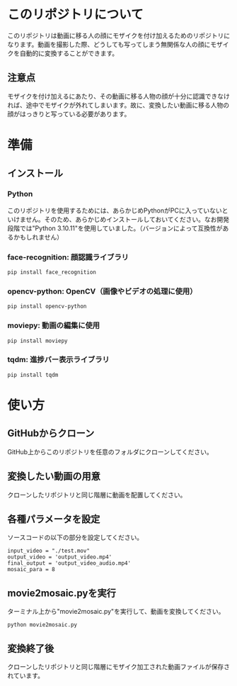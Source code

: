 # このリポジトリについて
このリポジトリは動画に移る人の顔にモザイクを付け加えるためのリポジトリになります。動画を撮影した際、どうしても写ってしまう無関係な人の顔にモザイクを自動的に変換することができます。

## 注意点
モザイクを付け加えるにあたり、その動画に移る人物の顔が十分に認識できなければ、途中でモザイクが外れてしまいます。故に、変換したい動画に移る人物の顔がはっきりと写っている必要があります。

# 準備
## インストール
### Python
このリポジトリを使用するためには、あらかじめPythonがPCに入っていないといけません。そのため、あらかじめインストールしておいてください。なお開発段階では"Python 3.10.11"を使用していました。（バージョンによって互換性があるかもしれません）

### face-recognition: 顔認識ライブラリ
```
pip install face_recognition
```

### opencv-python: OpenCV（画像やビデオの処理に使用）
```
pip install opencv-python
```

### moviepy: 動画の編集に使用
```
pip install moviepy
```

### tqdm: 進捗バー表示ライブラリ
```
pip install tqdm
```

# 使い方
## GitHubからクローン
GitHub上からこのリポジトリを任意のフォルダにクローンしてください。

## 変換したい動画の用意
クローンしたリポジトリと同じ階層に動画を配置してください。

## 各種パラメータを設定
ソースコードの以下の部分を設定してください。
```
input_video = "./test.mov"
output_video = 'output_video.mp4'
final_output = 'output_video_audio.mp4'
mosaic_para = 8
```

## movie2mosaic.pyを実行
ターミナル上から"movie2mosaic.py"を実行して、動画を変換してください。
```
python movie2mosaic.py
```

## 変換終了後
クローンしたリポジトリと同じ階層にモザイク加工された動画ファイルが保存されています。

